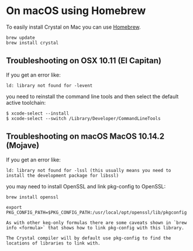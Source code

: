 # On macOS using Homebrew

To easily install Crystal on Mac you can use [Homebrew](http://brew.sh/).

```
brew update
brew install crystal
```

## Troubleshooting on OSX 10.11 (El Capitan)

If you get an error like:

```
ld: library not found for -levent
```

you need to reinstall the command line tools and then select the default active toolchain:

```
$ xcode-select --install
$ xcode-select --switch /Library/Developer/CommandLineTools
```

## Troubleshooting on macOS MacOS 10.14.2 (Mojave)

If you get an error like:

```
ld: library not found for -lssl (this usually means you need to install the development package for libssl)
```

you may need to install OpenSSL and link pkg-config to OpenSSL:

```
brew install openssl
```

```
export PKG_CONFIG_PATH=$PKG_CONFIG_PATH:/usr/local/opt/openssl/lib/pkgconfig
```

```
As with other keg-only formulas there are some caveats shown in `brew info <formula>` that shows how to link pkg-config with this library.

The Crystal compiler will by default use pkg-config to find the locations of libraries to link with.
```
